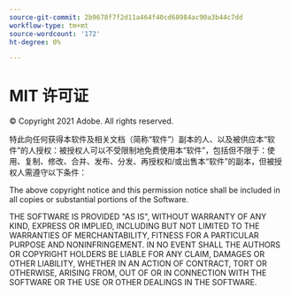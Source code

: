```yaml
---
source-git-commit: 2b9678f7f2d11a464f40cd68984ac90a3b44c7dd
workflow-type: tm+mt
source-wordcount: '172'
ht-degree: 0%

---
```

# MIT 许可证

© Copyright 2021 Adobe. All rights reserved.

特此向任何获得本软件及相关文档（简称“软件”）副本的人、以及被供应本“软件”的人授权：被授权人可以不受限制地免费使用本“软件”，包括但不限于：使用、复制、修改、合并、发布、分发、再授权和/或出售本“软件”的副本，但被授权人需遵守以下条件：

The above copyright notice and this permission notice shall be included in all
copies or substantial portions of the Software.

THE SOFTWARE IS PROVIDED &quot;AS IS&quot;, WITHOUT WARRANTY OF ANY KIND, EXPRESS OR IMPLIED, INCLUDING BUT NOT LIMITED TO THE WARRANTIES OF MERCHANTABILITY, FITNESS FOR A PARTICULAR PURPOSE AND NONINFRINGEMENT. IN NO EVENT SHALL THE AUTHORS OR COPYRIGHT HOLDERS BE LIABLE FOR ANY CLAIM, DAMAGES OR OTHER LIABILITY, WHETHER IN AN ACTION OF CONTRACT, TORT OR OTHERWISE, ARISING FROM, OUT OF OR IN CONNECTION WITH THE SOFTWARE OR THE USE OR OTHER DEALINGS IN THE SOFTWARE.
